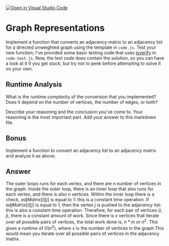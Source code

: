 [![Open in Visual Studio Code](https://classroom.github.com/assets/open-in-vscode-718a45dd9cf7e7f842a935f5ebbe5719a5e09af4491e668f4dbf3b35d5cca122.svg)](https://classroom.github.com/online_ide?assignment_repo_id=12540704&assignment_repo_type=AssignmentRepo)
# Graph Representations

Implement a function that converts an adjacency matrix to an adjacency list for
a directed unweighted graph using the template in `code.js`. Test your new
function; I've provided some basic testing code that uses
[jsverify](https://jsverify.github.io/) in `code.test.js`. Now, the test code
does contain the solution, so you can have a look at it if you get stuck, but
try not to peek before attempting to solve it on your own.

## Runtime Analysis

What is the runtime complexity of the conversion that you implemented? Does it
depend on the number of vertices, the number of edges, or both?

Describe your reasoning and the conclusion you've come to. Your reasoning is the
most important part. Add your answer to this markdown file.

## Bonus

Implement a function to convert an adjacency list to an adjacency matrix and
analyze it as above.

## Answer 

The outer loops runs for each vertex, and there are $n$ number of vertices in the graph. Inside the outer loop, there is an inner loop that also runs for each vertex, and there is also $n$ vertices. Within the inner loop there is a check, $adjMatrix[i][j]$ is equal to $1$: this is a constant time operation. If $adjMatrix[i][j]$ is equal to $1$, then the vertex $j$ is pushed to the adjacency list: this is also a constant time operation. Therefore, for each pair of vertices $(i,j)$, there is a constant amount of work. Since there is $x$ vertices that iterate over all possible pairs of vertices, the total work done is, $n * m$ or $n^2$. This gives a runtime of $O(n^2)$, where x is the number of vertices in the graph.This would mean you iterate over all possible pairs of vertices in the adjacency matrix. 

